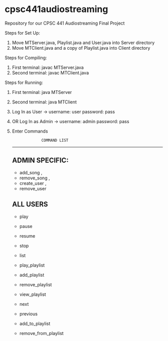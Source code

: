 # cpsc441audiostreaming
Repository for our CPSC 441 Audiostreaming Final Project

Steps for Set Up:
1. Move MTServer.java, Playlist.java and User.java into Server directory
2. Move MTClient.java and a copy of Playlist.java into Client directory


Steps for Compiling:
1. First terminal: javac MTServer.java
2. Second terminal: javac MTClient.java


Steps for Running:

1. First terminal: java MTServer <Port Number>

2. Second terminal: java MTClient <Server IP> <Port Number>

3. Log In as User -> username: user
			 	     password: pass

4. OR Log In as Admin -> username: admin
			 	     	 password: pass

5. Enter Commands


					COMMAND LIST
	-------------------------------------------
	
	ADMIN SPECIFIC:
	-----------------------
	- add_song <song name>,
	- remove_song <song name>,
	- create_user <username> <pass>,
	- remove_user <username>

	
	ALL USERS
	-----------------------
	- play <song name>
	- pause
	- resume
	- stop

	- list 
	
	- play_playlist <playlist name>
	- add_playlist <playlist name>
	- remove_playlist <playlist name>
	- view_playlist <playlist name>
	- next
	- previous

	- add_to_playlist <song name> <playlist name>
	- remove_from_playlist <song name> <playlist name>




